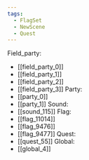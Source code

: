 ```yaml
---
tags:
  - FlagSet
  - NewScene
  - Quest
---
```

Field_party:
- [[field_party_0]]
- [[field_party_1]]
- [[field_party_2]]
- [[field_party_3]]
Party:
- [[party_0]]
- [[party_1]]
Sound:
- [[sound_115]]
Flag:
- [[flag_11014]]
- [[flag_9476]]
- [[flag_9477]]
Quest:
- [[quest_55]]
Global:
- [[global_4]]
